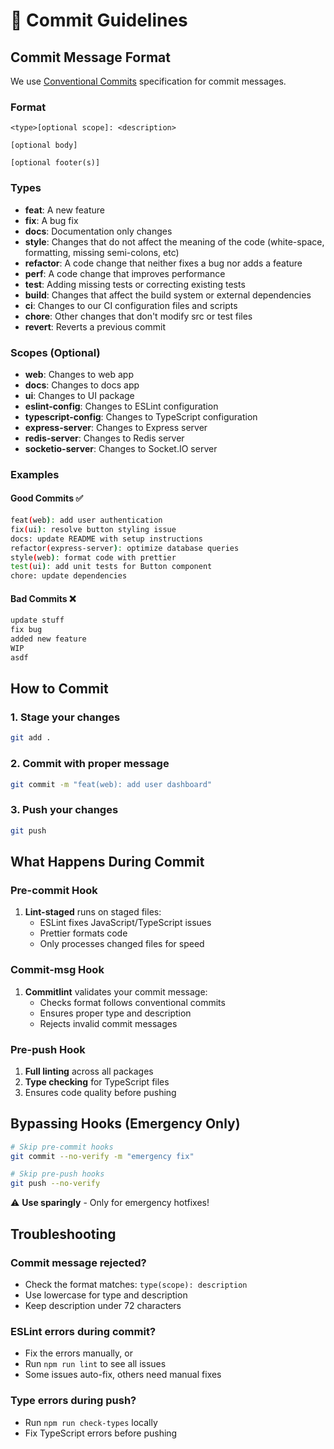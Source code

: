 # 📝 Commit Guidelines

## Commit Message Format

We use [Conventional Commits](https://www.conventionalcommits.org/) specification for commit messages.

### Format

```
<type>[optional scope]: <description>

[optional body]

[optional footer(s)]
```

### Types

- **feat**: A new feature
- **fix**: A bug fix
- **docs**: Documentation only changes
- **style**: Changes that do not affect the meaning of the code (white-space, formatting, missing semi-colons, etc)
- **refactor**: A code change that neither fixes a bug nor adds a feature
- **perf**: A code change that improves performance
- **test**: Adding missing tests or correcting existing tests
- **build**: Changes that affect the build system or external dependencies
- **ci**: Changes to our CI configuration files and scripts
- **chore**: Other changes that don't modify src or test files
- **revert**: Reverts a previous commit

### Scopes (Optional)

- **web**: Changes to web app
- **docs**: Changes to docs app
- **ui**: Changes to UI package
- **eslint-config**: Changes to ESLint configuration
- **typescript-config**: Changes to TypeScript configuration
- **express-server**: Changes to Express server
- **redis-server**: Changes to Redis server
- **socketio-server**: Changes to Socket.IO server

### Examples

#### Good Commits ✅

```bash
feat(web): add user authentication
fix(ui): resolve button styling issue
docs: update README with setup instructions
refactor(express-server): optimize database queries
style(web): format code with prettier
test(ui): add unit tests for Button component
chore: update dependencies
```

#### Bad Commits ❌

```bash
update stuff
fix bug
added new feature
WIP
asdf
```

## How to Commit

### 1. Stage your changes

```bash
git add .
```

### 2. Commit with proper message

```bash
git commit -m "feat(web): add user dashboard"
```

### 3. Push your changes

```bash
git push
```

## What Happens During Commit

### Pre-commit Hook

1. **Lint-staged** runs on staged files:
   - ESLint fixes JavaScript/TypeScript issues
   - Prettier formats code
   - Only processes changed files for speed

### Commit-msg Hook

1. **Commitlint** validates your commit message:
   - Checks format follows conventional commits
   - Ensures proper type and description
   - Rejects invalid commit messages

### Pre-push Hook

1. **Full linting** across all packages
2. **Type checking** for TypeScript files
3. Ensures code quality before pushing

## Bypassing Hooks (Emergency Only)

```bash
# Skip pre-commit hooks
git commit --no-verify -m "emergency fix"

# Skip pre-push hooks
git push --no-verify
```

⚠️ **Use sparingly** - Only for emergency hotfixes!

## Troubleshooting

### Commit message rejected?

- Check the format matches: `type(scope): description`
- Use lowercase for type and description
- Keep description under 72 characters

### ESLint errors during commit?

- Fix the errors manually, or
- Run `npm run lint` to see all issues
- Some issues auto-fix, others need manual fixes

### Type errors during push?

- Run `npm run check-types` locally
- Fix TypeScript errors before pushing
